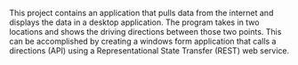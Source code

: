 This project contains an application that pulls data from the internet and displays the data in a desktop application. The program takes in two locations and shows the driving directions between those two points. This can be accomplished by creating a windows form application that calls a directions (API) using a Representational State Transfer (REST) web service.